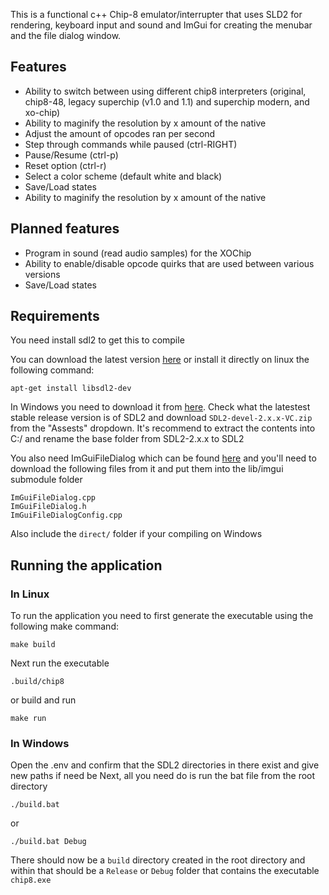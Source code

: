 This is a functional c++ Chip-8 emulator/interrupter that uses SLD2 for rendering, keyboard input and sound and ImGui for creating the menubar and the file dialog window.

## Features
- Ability to switch between using different chip8 interpreters (original, chip8-48, legacy superchip (v1.0 and 1.1) and superchip modern, and xo-chip)
- Ability to maginify the resolution by x amount of the native
- Adjust the amount of opcodes ran per second
- Step through commands while paused (ctrl-RIGHT)
- Pause/Resume (ctrl-p)
- Reset option (ctrl-r)
- Select a color scheme (default white and black)
- Save/Load states
- Ability to maginify the resolution by x amount of the native
  
## Planned features
- Program in sound (read audio samples) for the XOChip
- Ability to enable/disable opcode quirks that are used between various versions
- Save/Load states

## Requirements
You need install sdl2 to get this to compile

You can download the latest version [here](https://github.com/libsdl-org/SDL/releases/) or install it directly on linux the following command:
```
apt-get install libsdl2-dev
```

In Windows you need to download it from [here](https://github.com/libsdl-org/SDL/releases). Check what the latestest stable release version is of SDL2 and download `SDL2-devel-2.x.x-VC.zip` from the "Assests" dropdown. It's recommend to extract the contents into C:/ and rename the base folder from SDL2-2.x.x to SDL2

You also need ImGuiFileDialog which can be found [here](https://github.com/aiekick/ImGuiFileDialog) and you'll need to download the following files from it and put them into the lib/imgui submodule folder
```
ImGuiFileDialog.cpp
ImGuiFileDialog.h
ImGuiFileDialogConfig.cpp
```
Also include the `direct/` folder if your compiling on Windows

## Running the application
### In Linux
To run the application you need to first generate the executable using the following make command:
```
make build
```

Next run the executable
```
.build/chip8
```
or build and run
```
make run
```

### In Windows
Open the .env and confirm that the SDL2 directories in there exist and give new paths if need be
Next, all you need do is run the bat file from the root directory
```
./build.bat
```
or
```
./build.bat Debug
```

There should now be a `build` directory created in the root directory and within that should be a `Release` or `Debug` folder that contains the executable `chip8.exe`